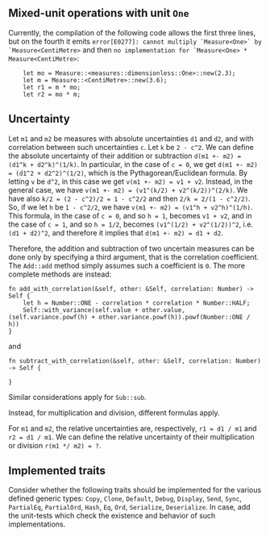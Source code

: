 ## Mixed-unit operations with unit `One`

Currently, the compilation of the following code allows the first three lines, but on the fourth it emits ``error[E0277]: cannot multiply `Measure<One>` by `Measure<CentiMetre>`` and then ``no implementation for `Measure<One> * Measure<CentiMetre>``:
```
    let mo = Measure::<measures::dimensionless::One>::new(2.3);
    let m = Measure::<CentiMetre>::new(3.6);
    let r1 = m * mo;
    let r2 = mo * m;
```

## Uncertainty

Let `m1` and `m2` be measures with absolute uncertainties `d1` and `d2`, and with correlation between such uncertainties `c`.
Let `k` be `2 - c^2`.
We can define the absolute uncertainty of their addition or subtraction `d(m1 +- m2) = (d1^k + d2^k)^(1/k)`.
In particular, in the case of `c = 0`, we get `d(m1 +- m2) = (d1^2 + d2^2)^(1/2)`, which is the Pythagorean/Euclidean formula.
By letting `v` be `d^2`, in this case we get `v(m1 +- m2) = v1 + v2`.
Instead, in the general case, we have `v(m1 +- m2) = (v1^(k/2) + v2^(k/2))^(2/k)`.
We have also `k/2 = (2 - c^2)/2 = 1 - c^2/2`
and then `2/k = 2/(1 - c^2/2)`.
So, if we let `h` be `1 - c^2/2`, we have `v(m1 +- m2) = (v1^h + v2^h)^(1/h)`.
This formula, in the case of `c = 0`, and so `h = 1`, becomes `v1 + v2`, and in the case of `c = 1`, and so `h = 1/2`, becomes `(v1^(1/2) + v2^(1/2))^2`, i.e. `(d1 + d2)^2`, and therefore it implies that `d(m1 +- m2) = d1 + d2`.

Therefore, the addition and subtraction of two uncertain measures can be done only by specifying a third argument, that is the correlation coefficient.
The `Add::add` method simply assumes such a coefficient is `0`.
The more complete methods are instead:
```
fn add_with_correlation(&self, other: &Self, correlation: Number) -> Self {
    let h = Number::ONE - correlation * correlation * Number::HALF;
    Self::with_variance(self.value + other.value, (self.variance.powf(h) + other.variance.powf(h)).powf(Number::ONE / h))
}
```
and
```
fn subtract_with_correlation(&self, other: &Self, correlation: Number) -> Self {

}
```

Similar considerations apply for `Sub::sub`.

Instead, for multiplication and division, different formulas apply.

For `m1` and `m2`, the relative uncertainties are, respectively, `r1 = d1 / m1` and `r2 = d1 / m1`.
We can define the relative uncertainty of their multiplication or division `r(m1 */ m2) = ?`.

## Implemented traits

Consider whether the following traits should be implemented for the various defined generic types: `Copy`, `Clone`, `Default`, `Debug`, `Display`, `Send`, `Sync`, `PartialEq`, `PartialOrd`, `Hash`, `Eq`, `Ord`, `Serialize`, `Deserialize`.
In case, add the unit-tests which check the existence and behavior of such implementations.
